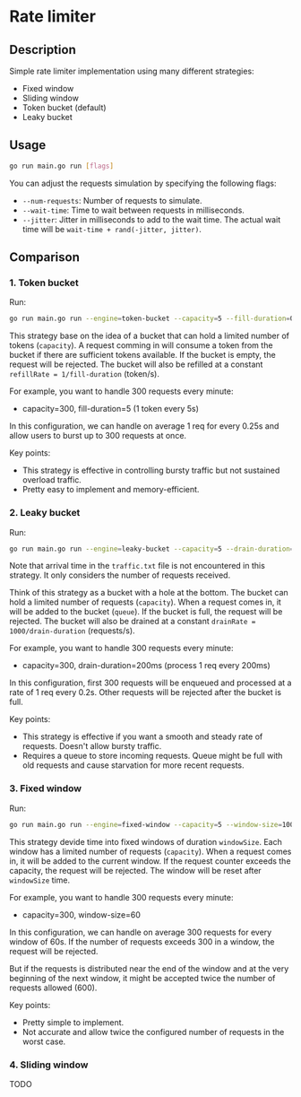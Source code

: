 # Rate limiter

## Description

Simple rate limiter implementation using many different strategies:

- Fixed window
- Sliding window
- Token bucket (default)
- Leaky bucket

## Usage

```bash
go run main.go run [flags]
```

You can adjust the requests simulation by specifying the following flags:

- `--num-requests`: Number of requests to simulate.
- `--wait-time`: Time to wait between requests in milliseconds.
- `--jitter`: Jitter in milliseconds to add to the wait time. The actual wait time will be `wait-time + rand(-jitter, jitter)`.

## Comparison

### 1. Token bucket

Run:

```bash
go run main.go run --engine=token-bucket --capacity=5 --fill-duration=0.2 --num-requests=20 --wait-time=100
```

This strategy base on the idea of a bucket that can hold a limited number of tokens (`capacity`). A request comming in will consume a token from the bucket if there are sufficient tokens available. If the bucket is empty, the request will be rejected. The bucket will also be refilled at a constant `refillRate = 1/fill-duration` (token/s).

For example, you want to handle 300 requests every minute:

- capacity=300, fill-duration=5 (1 token every 5s)

In this configuration, we can handle on average 1 req for every 0.25s and allow users to burst up to 300 requests at once.

Key points:

- This strategy is effective in controlling bursty traffic but not sustained overload traffic.
- Pretty easy to implement and memory-efficient.

### 2. Leaky bucket

Run:

```bash
go run main.go run --engine=leaky-bucket --capacity=5 --drain-duration=200 --num-requests=20 --wait-time=100
```

Note that arrival time in the `traffic.txt` file is not encountered in this strategy. It only considers the number of requests received.

Think of this strategy as a bucket with a hole at the bottom. The bucket can hold a limited number of requests (`capacity`). When a request comes in, it will be added to the bucket (`queue`). If the bucket is full, the request will be rejected. The bucket will also be drained at a constant `drainRate = 1000/drain-duration` (requests/s).

For example, you want to handle 300 requests every minute:

- capacity=300, drain-duration=200ms (process 1 req every 200ms)

In this configuration, first 300 requests will be enqueued and processed at a rate of 1 req every 0.2s. Other requests will be rejected after the bucket is full.

Key points:

- This strategy is effective if you want a smooth and steady rate of requests. Doesn't allow bursty traffic.
- Requires a queue to store incoming requests. Queue might be full with old requests and cause starvation for more recent requests.

### 3. Fixed window

Run:

```bash
go run main.go run --engine=fixed-window --capacity=5 --window-size=1000 --num-requests=20 --wait-time=100
```

This strategy devide time into fixed windows of duration `windowSize`. Each window has a limited number of requests (`capacity`). When a request comes in, it will be added to the current window. If the request counter exceeds the capacity, the request will be rejected. The window will be reset after `windowSize` time.

For example, you want to handle 300 requests every minute:

- capacity=300, window-size=60

In this configuration, we can handle on average 300 requests for every window of 60s. If the number of requests exceeds 300 in a window, the request will be rejected.

But if the requests is distributed near the end of the window and at the very beginning of the next window, it might be accepted twice the number of requests allowed (600).

Key points:

- Pretty simple to implement.
- Not accurate and allow twice the configured number of requests in the worst case.

### 4. Sliding window

TODO
